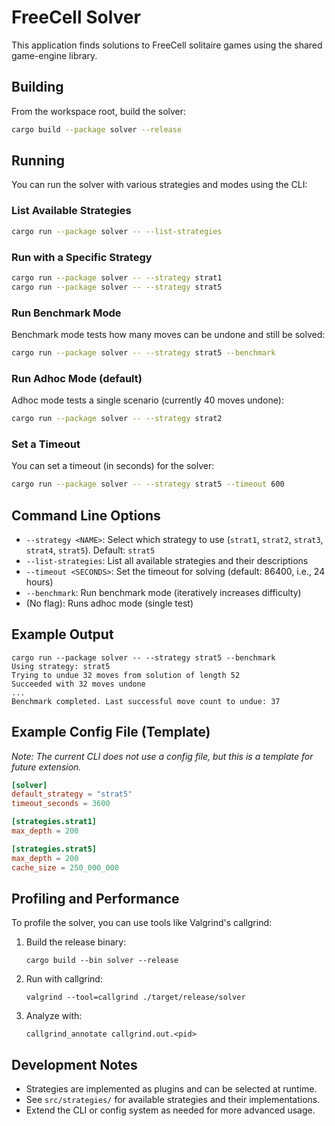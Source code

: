 # FreeCell Solver

This application finds solutions to FreeCell solitaire games using the shared game-engine library.

## Building

From the workspace root, build the solver:

```sh
cargo build --package solver --release
```

## Running

You can run the solver with various strategies and modes using the CLI:

### List Available Strategies

```sh
cargo run --package solver -- --list-strategies
```

### Run with a Specific Strategy

```sh
cargo run --package solver -- --strategy strat1
cargo run --package solver -- --strategy strat5
```

### Run Benchmark Mode

Benchmark mode tests how many moves can be undone and still be solved:

```sh
cargo run --package solver -- --strategy strat5 --benchmark
```

### Run Adhoc Mode (default)

Adhoc mode tests a single scenario (currently 40 moves undone):

```sh
cargo run --package solver -- --strategy strat2
```

### Set a Timeout

You can set a timeout (in seconds) for the solver:

```sh
cargo run --package solver -- --strategy strat5 --timeout 600
```

## Command Line Options

- `--strategy <NAME>`: Select which strategy to use (`strat1`, `strat2`, `strat3`, `strat4`, `strat5`). Default: `strat5`
- `--list-strategies`: List all available strategies and their descriptions
- `--timeout <SECONDS>`: Set the timeout for solving (default: 86400, i.e., 24 hours)
- `--benchmark`: Run benchmark mode (iteratively increases difficulty)
- (No flag): Runs adhoc mode (single test)

## Example Output

```
cargo run --package solver -- --strategy strat5 --benchmark
Using strategy: strat5
Trying to undue 32 moves from solution of length 52
Succeeded with 32 moves undone
...
Benchmark completed. Last successful move count to undue: 37
```

## Example Config File (Template)

*Note: The current CLI does not use a config file, but this is a template for future extension.*

```toml
[solver]
default_strategy = "strat5"
timeout_seconds = 3600

[strategies.strat1]
max_depth = 200

[strategies.strat5]
max_depth = 200
cache_size = 250_000_000
```

## Profiling and Performance

To profile the solver, you can use tools like Valgrind's callgrind:

1. Build the release binary:
   ```
   cargo build --bin solver --release
   ```
2. Run with callgrind:
   ```
   valgrind --tool=callgrind ./target/release/solver
   ```
3. Analyze with:
   ```
   callgrind_annotate callgrind.out.<pid>
   ```

## Development Notes

- Strategies are implemented as plugins and can be selected at runtime.
- See `src/strategies/` for available strategies and their implementations.
- Extend the CLI or config system as needed for more advanced usage.
